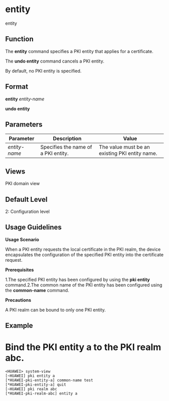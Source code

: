 entity
======

entity

Function
--------



The **entity** command specifies a PKI entity that applies for a certificate.

The **undo entity** command cancels a PKI entity.



By default, no PKI entity is specified.


Format
------

**entity** *entity-name*

**undo entity**


Parameters
----------

| Parameter | Description | Value |
| --- | --- | --- |
| *entity-name* | Specifies the name of a PKI entity. | The value must be an existing PKI entity name. |



Views
-----

PKI domain view


Default Level
-------------

2: Configuration level


Usage Guidelines
----------------

**Usage Scenario**

When a PKI entity requests the local certificate in the PKI realm, the device encapsulates the configuration of the specified PKI entity into the certificate request.

**Prerequisites**

1.The specified PKI entity has been configured by using the **pki entity** command.2.The common name of the PKI entity has been configured using the **common-name** command.

**Precautions**

A PKI realm can be bound to only one PKI entity.


Example
-------

# Bind the PKI entity a to the PKI realm abc.
```
<HUAWEI> system-view
[~HUAWEI] pki entity a
[*HUAWEI-pki-entity-a] common-name test
[*HUAWEI-pki-entity-a] quit
[~HUAWEI] pki realm abc
[*HUAWEI-pki-realm-abc] entity a

```